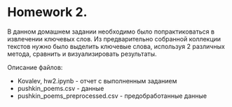 # Homework 2.

В данном домашнем задании необходимо было попрактиковаться в извлечении ключевых слов. Из предварительно собранной коллекции текстов нужно было выделить ключевые слова, используя 2 различных метода, сравнить и визуализировать результаты.

Описание файлов:

- Kovalev, hw2.ipynb - отчет с выполненным заданием
- pushkin_poems.csv - данные
- pushkin_poems_preprocessed.csv - предобработанные данные
